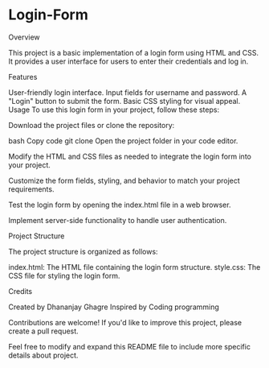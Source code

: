 # Login-Form

Overview

This project is a basic implementation of a login form using HTML and CSS. It provides a user interface for users to enter their credentials and log in.

Features

User-friendly login interface.
Input fields for username and password.
A "Login" button to submit the form.
Basic CSS styling for visual appeal.
Usage
To use this login form in your project, follow these steps:

Download the project files or clone the repository:

bash
Copy code
git clone <repository-url>
Open the project folder in your code editor.

Modify the HTML and CSS files as needed to integrate the login form into your project.

Customize the form fields, styling, and behavior to match your project requirements.

Test the login form by opening the index.html file in a web browser.

Implement server-side functionality to handle user authentication.

Project Structure

The project structure is organized as follows:

index.html: The HTML file containing the login form structure.
style.css: The CSS file for styling the login form.


Credits

Created by Dhananjay Ghagre
Inspired by Coding programming


Contributions are welcome! If you'd like to improve this project, please create a pull request.

Feel free to modify and expand this README file to include more specific details about project.

